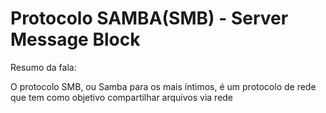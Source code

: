 # Protocolo SAMBA(SMB) - Server Message Block

Resumo da fala: 

<p>O protocolo SMB, ou Samba para os mais íntimos, é um protocolo de rede que tem como objetivo compartilhar arquivos via rede</p>
